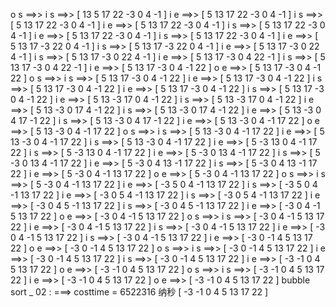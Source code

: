  o s ==>>
    i s ==>>
[ 13 5 17 22 -3 0 4 -1 ]
    i e ==>>
[ 5 13 17 22 -3 0 4 -1 ]
    i s ==>>
[ 5 13 17 22 -3 0 4 -1 ]
    i e ==>>
[ 5 13 17 22 -3 0 4 -1 ]
    i s ==>>
[ 5 13 17 22 -3 0 4 -1 ]
    i e ==>>
[ 5 13 17 22 -3 0 4 -1 ]
    i s ==>>
[ 5 13 17 22 -3 0 4 -1 ]
    i e ==>>
[ 5 13 17 -3 22 0 4 -1 ]
    i s ==>>
[ 5 13 17 -3 22 0 4 -1 ]
    i e ==>>
[ 5 13 17 -3 0 22 4 -1 ]
    i s ==>>
[ 5 13 17 -3 0 22 4 -1 ]
    i e ==>>
[ 5 13 17 -3 0 4 22 -1 ]
    i s ==>>
[ 5 13 17 -3 0 4 22 -1 ]
    i e ==>>
[ 5 13 17 -3 0 4 -1 22 ]
 o e ==>>
[ 5 13 17 -3 0 4 -1 22 ]
 o s ==>>
    i s ==>>
[ 5 13 17 -3 0 4 -1 22 ]
    i e ==>>
[ 5 13 17 -3 0 4 -1 22 ]
    i s ==>>
[ 5 13 17 -3 0 4 -1 22 ]
    i e ==>>
[ 5 13 17 -3 0 4 -1 22 ]
    i s ==>>
[ 5 13 17 -3 0 4 -1 22 ]
    i e ==>>
[ 5 13 -3 17 0 4 -1 22 ]
    i s ==>>
[ 5 13 -3 17 0 4 -1 22 ]
    i e ==>>
[ 5 13 -3 0 17 4 -1 22 ]
    i s ==>>
[ 5 13 -3 0 17 4 -1 22 ]
    i e ==>>
[ 5 13 -3 0 4 17 -1 22 ]
    i s ==>>
[ 5 13 -3 0 4 17 -1 22 ]
    i e ==>>
[ 5 13 -3 0 4 -1 17 22 ]
 o e ==>>
[ 5 13 -3 0 4 -1 17 22 ]
 o s ==>>
    i s ==>>
[ 5 13 -3 0 4 -1 17 22 ]
    i e ==>>
[ 5 13 -3 0 4 -1 17 22 ]
    i s ==>>
[ 5 13 -3 0 4 -1 17 22 ]
    i e ==>>
[ 5 -3 13 0 4 -1 17 22 ]
    i s ==>>
[ 5 -3 13 0 4 -1 17 22 ]
    i e ==>>
[ 5 -3 0 13 4 -1 17 22 ]
    i s ==>>
[ 5 -3 0 13 4 -1 17 22 ]
    i e ==>>
[ 5 -3 0 4 13 -1 17 22 ]
    i s ==>>
[ 5 -3 0 4 13 -1 17 22 ]
    i e ==>>
[ 5 -3 0 4 -1 13 17 22 ]
 o e ==>>
[ 5 -3 0 4 -1 13 17 22 ]
 o s ==>>
    i s ==>>
[ 5 -3 0 4 -1 13 17 22 ]
    i e ==>>
[ -3 5 0 4 -1 13 17 22 ]
    i s ==>>
[ -3 5 0 4 -1 13 17 22 ]
    i e ==>>
[ -3 0 5 4 -1 13 17 22 ]
    i s ==>>
[ -3 0 5 4 -1 13 17 22 ]
    i e ==>>
[ -3 0 4 5 -1 13 17 22 ]
    i s ==>>
[ -3 0 4 5 -1 13 17 22 ]
    i e ==>>
[ -3 0 4 -1 5 13 17 22 ]
 o e ==>>
[ -3 0 4 -1 5 13 17 22 ]
 o s ==>>
    i s ==>>
[ -3 0 4 -1 5 13 17 22 ]
    i e ==>>
[ -3 0 4 -1 5 13 17 22 ]
    i s ==>>
[ -3 0 4 -1 5 13 17 22 ]
    i e ==>>
[ -3 0 4 -1 5 13 17 22 ]
    i s ==>>
[ -3 0 4 -1 5 13 17 22 ]
    i e ==>>
[ -3 0 -1 4 5 13 17 22 ]
 o e ==>>
[ -3 0 -1 4 5 13 17 22 ]
 o s ==>>
    i s ==>>
[ -3 0 -1 4 5 13 17 22 ]
    i e ==>>
[ -3 0 -1 4 5 13 17 22 ]
    i s ==>>
[ -3 0 -1 4 5 13 17 22 ]
    i e ==>>
[ -3 -1 0 4 5 13 17 22 ]
 o e ==>>
[ -3 -1 0 4 5 13 17 22 ]
 o s ==>>
    i s ==>>
[ -3 -1 0 4 5 13 17 22 ]
    i e ==>>
[ -3 -1 0 4 5 13 17 22 ]
 o e ==>>
[ -3 -1 0 4 5 13 17 22 ]
bubble sort _ 02 : ===>  costtime = 6522316 纳秒
[ -3 -1 0 4 5 13 17 22 ]